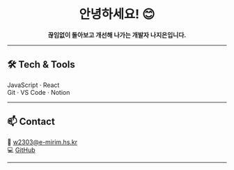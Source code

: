 <div align="center">

# 안녕하세요! 😊
**끊임없이 돌아보고 개선해 나가는 개발자 나지은입니다.**

</div>

---

## 🛠 Tech & Tools
JavaScript · React  
Git · VS Code · Notion

---

## 📫 Contact
📧 w2303@e-mirim.hs.kr  
💻 [GitHub](https://github.com/jieun0240)

---

